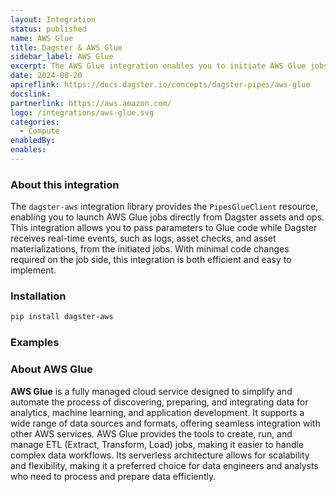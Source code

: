 ```yaml
---
layout: Integration
status: published
name: AWS Glue
title: Dagster & AWS Glue
sidebar_label: AWS Glue
excerpt: The AWS Glue integration enables you to initiate AWS Glue jobs directly from Dagster, seamlessly pass parameters to your code, and stream logs and structured messages back into Dagster.
date: 2024-08-20
apireflink: https://docs.dagster.io/concepts/dagster-pipes/aws-glue
docslink:
partnerlink: https://aws.amazon.com/
logo: /integrations/aws-glue.svg
categories:
  - Compute
enabledBy:
enables:
---
```


### About this integration

The `dagster-aws` integration library provides the `PipesGlueClient` resource, enabling you to launch AWS Glue jobs directly from Dagster assets and ops. This integration allows you to pass parameters to Glue code while Dagster receives real-time events, such as logs, asset checks, and asset materializations, from the initiated jobs. With minimal code changes required on the job side, this integration is both efficient and easy to implement.

### Installation

```bash
pip install dagster-aws
```

### Examples

<CodeExample filePath="integrations/aws-glue.py" language="python" />

### About AWS Glue

**AWS Glue** is a fully managed cloud service designed to simplify and automate the process of discovering, preparing, and integrating data for analytics, machine learning, and application development. It supports a wide range of data sources and formats, offering seamless integration with other AWS services. AWS Glue provides the tools to create, run, and manage ETL (Extract, Transform, Load) jobs, making it easier to handle complex data workflows. Its serverless architecture allows for scalability and flexibility, making it a preferred choice for data engineers and analysts who need to process and prepare data efficiently.
